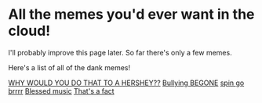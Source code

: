 </head>
<body>

<h1>All the memes you'd ever want in the cloud!</h1>
<p>I'll probably improve this page later. So far there's only a few memes.</p>
<p>Here's a list of all of the dank memes!<p>
<a href="https://plextora.github.io/meme-cloud-save/memes/hershey.mp4">WHY WOULD YOU DO THAT TO A HERSHEY??</a>
<a href="https://plextora.github.io/meme-cloud-save/memes/bullying_begone.jpg">Bullying BEGONE</a>
<a href="https://plextora.github.io/meme-cloud-save/memes/spin.mp4">spin go brrrr</a>
<a href="https://plextora.github.io/meme-cloud-save/memes/mmm_yes_music">Blessed music</a>
<a href="https://plextora.github.io/meme-cloud-save/memes/the%20office.jpg">That's a fact</a>
